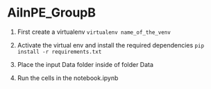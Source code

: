 # AiInPE_GroupB

1. First create a virtualenv
    ```virtualenv name_of_the_venv```

2. Activate the virtual env and install the required dependencies
    ```pip install -r requirements.txt```

3. Place the input Data folder inside of folder Data 
4. Run the cells in the notebook.ipynb
